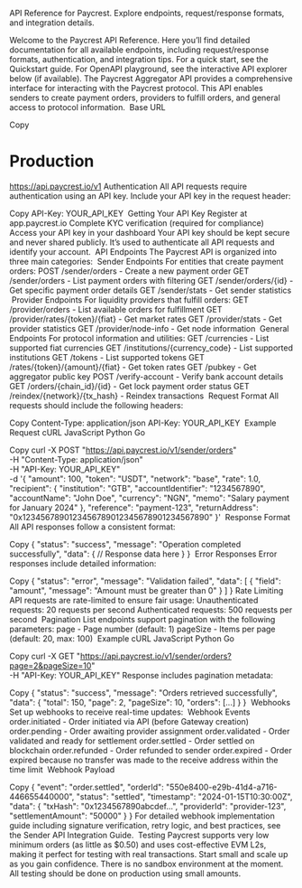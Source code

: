 API Reference for Paycrest. Explore endpoints, request/response formats, and integration details.

Welcome to the Paycrest API Reference. Here you’ll find detailed documentation for all available endpoints, including request/response formats, authentication, and integration tips.
For a quick start, see the Quickstart guide.
For OpenAPI playground, see the interactive API explorer below (if available).
The Paycrest Aggregator API provides a comprehensive interface for interacting with the Paycrest protocol. This API enables senders to create payment orders, providers to fulfill orders, and general access to protocol information.
​
Base URL

Copy
# Production
https://api.paycrest.io/v1
​
Authentication
All API requests require authentication using an API key. Include your API key in the request header:

Copy
API-Key: YOUR_API_KEY
​
Getting Your API Key
Register at app.paycrest.io
Complete KYC verification (required for compliance)
Access your API key in your dashboard
Your API key should be kept secure and never shared publicly. It’s used to authenticate all API requests and identify your account.
​
API Endpoints
The Paycrest API is organized into three main categories:
​
Sender Endpoints
For entities that create payment orders:
POST /sender/orders - Create a new payment order
GET /sender/orders - List payment orders with filtering
GET /sender/orders/{id} - Get specific payment order details
GET /sender/stats - Get sender statistics
​
Provider Endpoints
For liquidity providers that fulfill orders:
GET /provider/orders - List available orders for fulfillment
GET /provider/rates/{token}/{fiat} - Get market rates
GET /provider/stats - Get provider statistics
GET /provider/node-info - Get node information
​
General Endpoints
For protocol information and utilities:
GET /currencies - List supported fiat currencies
GET /institutions/{currency_code} - List supported institutions
GET /tokens - List supported tokens
GET /rates/{token}/{amount}/{fiat} - Get token rates
GET /pubkey - Get aggregator public key
POST /verify-account - Verify bank account details
GET /orders/{chain_id}/{id} - Get lock payment order status
GET /reindex/{network}/{tx_hash} - Reindex transactions
​
Request Format
All requests should include the following headers:

Copy
Content-Type: application/json
API-Key: YOUR_API_KEY
​
Example Request
cURL
JavaScript
Python
Go

Copy
curl -X POST "https://api.paycrest.io/v1/sender/orders" \
  -H "Content-Type: application/json" \
  -H "API-Key: YOUR_API_KEY" \
  -d '{
    "amount": 100,
    "token": "USDT",
    "network": "base",
    "rate": 1.0,
    "recipient": {
      "institution": "GTB",
      "accountIdentifier": "1234567890",
      "accountName": "John Doe",
      "currency": "NGN",
      "memo": "Salary payment for January 2024"
    },
    "reference": "payment-123",
    "returnAddress": "0x1234567890123456789012345678901234567890"
  }'
​
Response Format
All API responses follow a consistent format:

Copy
{
  "status": "success",
  "message": "Operation completed successfully",
  "data": {
    // Response data here
  }
}
​
Error Responses
Error responses include detailed information:

Copy
{
  "status": "error",
  "message": "Validation failed",
  "data": [
    {
      "field": "amount",
      "message": "Amount must be greater than 0"
    }
  ]
}
​
Rate Limiting
API requests are rate-limited to ensure fair usage:
Unauthenticated requests: 20 requests per second
Authenticated requests: 500 requests per second
​
Pagination
List endpoints support pagination with the following parameters:
page - Page number (default: 1)
pageSize - Items per page (default: 20, max: 100)
​
Example
cURL
JavaScript
Python
Go

Copy
curl -X GET "https://api.paycrest.io/v1/sender/orders?page=2&pageSize=10" \
  -H "API-Key: YOUR_API_KEY"
Response includes pagination metadata:

Copy
{
  "status": "success",
  "message": "Orders retrieved successfully",
  "data": {
    "total": 150,
    "page": 2,
    "pageSize": 10,
    "orders": [...]
  }
}
​
Webhooks
Set up webhooks to receive real-time updates:
​
Webhook Events
order.initiated - Order initiated via API (before Gateway creation)
order.pending - Order awaiting provider assignment
order.validated - Order validated and ready for settlement
order.settled - Order settled on blockchain
order.refunded - Order refunded to sender
order.expired - Order expired because no transfer was made to the receive address within the time limit
​
Webhook Payload

Copy
{
  "event": "order.settled",
  "orderId": "550e8400-e29b-41d4-a716-446655440000",
  "status": "settled",
  "timestamp": "2024-01-15T10:30:00Z",
  "data": {
    "txHash": "0x1234567890abcdef...",
    "providerId": "provider-123",
    "settlementAmount": "50000"
  }
}
For detailed webhook implementation guide including signature verification, retry logic, and best practices, see the Sender API Integration Guide.
​
Testing
Paycrest supports very low minimum orders (as little as $0.50) and uses cost-effective EVM L2s, making it perfect for testing with real transactions. Start small and scale up as you gain confidence.
There is no sandbox environment at the moment. All testing should be done on production using small amounts.